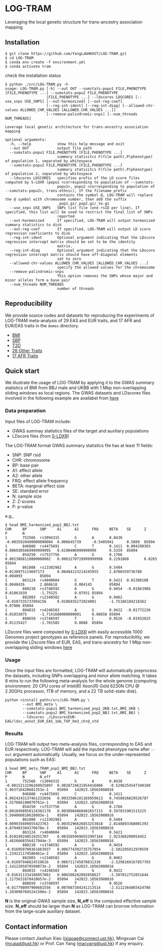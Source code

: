 # LOG-TRAM
Leveraging the local genetic structure for trans-ancestry association mapping

## Installation
``` shell
$ git clone https://github.com/YangLabHKUST/LOG-TRAM.git
$ cd LOG-TRAM
$ conda env create -f environment.yml
$ conda activate tram
```
check the installation status
```shell
$ python ./src/LOG-TRAM.py -h
usage: LOG-TRAM.py [-h] --out OUT --sumstats-popu1 FILE,PHENOTYPE [FILE,PHENOTYPE ...] --sumstats-popu2 FILE,PHENOTYPE
                   [FILE,PHENOTYPE ...] --ldscores LDSCORES [--use_snps USE_SNPS] [--out-harmonized] [--out-reg-coef]
                   [--reg-int-ident] [--reg-int-diag] [--allowed-chr-values ALLOWED_CHR_VALUES [ALLOWED_CHR_VALUES ...]]
                   [--remove-palindromic-snps] [--num_threads NUM_THREADS]

Leverage local genetic architecture for trans-ancestry association mapping

optional arguments:
  -h, --help            show this help message and exit
  --out OUT             output file path
  --sumstats-popu1 FILE,PHENOTYPE [FILE,PHENOTYPE ...]
                        summary statisitcs F(file path),P(phenotype) of population 1, separated by whitespace
  --sumstats-popu2 FILE,PHENOTYPE [FILE,PHENOTYPE ...]
                        summary statisitcs F(file path),P(phenotype) of population 2, separated by whitespace
  --ldscores LDSCORES   specifies prefix of the LD score files computed by S-LDXR (popu1 <corresponding to population of --sumstats-
                        popu1>, popu2 <corresponding to population of --sumstats-popu2>, trans-ethnic), If the filename prefix
                        contains the symbol @, LOG-TRAM will replace the @ symbol with chromosome number, then add the suffix
                        _pop1.gz/_pop2.gz/_te.gz
  --use_snps USE_SNPS   SNPs list file (one rsID per line), If specified, this list will be used to restrict the final list of SNPs
                        reported
  --out-harmonized      If specified, LOG-TRAM will output harmonized summary statistics to disk
  --out-reg-coef        If specified, LOG-TRAM will output LD score regression coeficients to disk
  --reg-int-ident       Optional argument indicating that the LDscore regression intercept matrix should be set to be the identity
                        matrix.
  --reg-int-diag        Optional argument indicating that the LDscore regression intercept matrix should have off-diagonal elements
                        set to zero
  --allowed-chr-values ALLOWED_CHR_VALUES [ALLOWED_CHR_VALUES ...]
                        specify the allowed values for the chromosome
  --remove-palindromic-snps
                        This option removes the SNPs whose major and minor alleles form a base pair
  --num_threads NUM_THREADS
                        number of threads
```

## Reproducibility

We provide source codes and datasets for reproducing the experiments of LOG-TRAM meta-analysis of 29 EAS and EUR traits, and 17 AFR and EUR/EAS traits in the `demos` directory.
+ [BMI](https://github.com/YangLabHKUST/LOG-TRAM/blob/main/demos/BMI-demo.ipynb)
+ [SBP](https://github.com/YangLabHKUST/LOG-TRAM/blob/main/demos/SBP-demo.ipynb)
+ [T2D](https://github.com/YangLabHKUST/LOG-TRAM/blob/main/demos/T2D-demo.ipynb)
+ [26 Other Traits](https://github.com/YangLabHKUST/LOG-TRAM/blob/main/demos/26OtherTraits-demo.ipynb)
+ [17 AFR Traits](https://github.com/YangLabHKUST/LOG-TRAM/blob/main/demos/AFR-Traits-demo.ipynb)

## Quick start

We illustrate the usage of LOG-TRAM by applying it to the GWAS summary statistics of BMI from BBJ male and UKBB with 1 Mbp non-overlapping sliding windows as local regions. The GWAS datasets and LDscores files involved in the following example are availabel from [here](https://www.dropbox.com/sh/9asugdlu1lbal8o/AAB0martsgaBoR8B4hq2pc25a?dl=0)

### Data preparation

Input files of LOG-TRAM include:

- GWAS summay statistics files of the target and auxiliary populations
- LDscore files (from [S-LDXR](https://github.com/huwenboshi/s-ldxr))

The LOG-TRAM format GWAS summary statistics file has at least 11 fields:

- SNP: SNP rsid
- CHR: chromosome
- BP: base pair
- A1: effect allele
- A2: other allele
- FRQ: effect allele frequency
- BETA: marginal effect size
- SE: standard error
- N: sample size
- Z: Z-scores
- P: p-value 

e.g.,
``` shell
$ head BMI_harmonized_pop2_BBJ.txt
CHR     BP      SNP     A1      A2      FRQ     BETA    SE      Z       P       N
1       752566  rs3094315       G       A       0.8438  -0.0035920490000000004  0.006645739     -0.5405041      0.5889  85894
1       846808  rs4475691       C       T       0.1411  0.004290303     0.0069305669999999995   0.6190406999999999      0.5359  85894
1       854250  rs7537756       A       G       0.1766  0.0013868110000000002   0.0063270719999999996   0.2191868       0.8265  85894
1       861808  rs13302982      A       G       0.5404  0.0138975119697173      0.00484123214245955     2.8706559736788 0.004093        85894
1       863124  rs4040604       G       T       0.5421  0.01388188      0.0048426       2.866618        0.004145        85894
1       880238  rs3748592       A       G       0.9454  -0.01863968     0.01061939      -1.75525        0.07931 85894
1       882803  rs2340582       A       G       0.9462  -0.0187335737094156     0.0106935272024001      -1.75186104218362       0.07986 85894
1       884815  rs4246503       A       G       0.9422  -0.01772236     0.01033875      -1.7141680000000001     0.08656 85894
1       888659  rs3748597       T       C       0.9526  -0.01932025     0.01135427      -1.701585       0.0888  85894
```

LDscore files were computed by [S-LDXR](https://github.com/huwenboshi/s-ldxr) with easily accessible 1000 Genomes project genotypes as reference panels. 
For reproducibility, we provide the LDscore files of EUR, EAS, and trans-ancestry for 1 Mbp non-overlapping sliding windows [here](https://www.dropbox.com/sh/9asugdlu1lbal8o/AAB0martsgaBoR8B4hq2pc25a?dl=0)


### Usage
Once the input files are formatted, LOG-TRAM will automatically preprocess the datasets, including SNPs overlapping and minor allele matching. It takes 8 mins to run the following meta-analysis for the whole genome (computing environment: 20 CPU cores of Intel(R) Xeon(R) Gold 6230N CPU @ 2.30GHz processor, 1TB of memory, and a 22 TB solid-state disk). 

``` shell
python <install path>/src/LOG-TRAM.py \
        --out BMI_meta \
        --sumstats-popu1 BMI_harmonized_pop1_UKB.txt,BMI_UKB \
        --sumstats-popu2 BMI_harmonized_pop2_BBJ.txt,BMI_BBJ \
        --ldscores ./LDscoresEUR-EAS/ldsc_annot_EUR_EAS_1mb_TGP_hm3_chr@_std
```

### Results

LOG-TRAM will output two meta-analysis files, corresponding to EAS and EUR respectively. LOG-TRAM will add the inputed phenotype name after `--out` argument automatically. Usually, we focus on the under-represented populations such as EAS:

``` shell
$ head BMI_meta_TRAM_pop2_BMI_BBJ.txt
CHR     BP      SNP     A1      A2      FRQ     BETA    SE      Z       P       N       N_eff
1       752566  rs3094315       G       A       0.8438  -0.0015213296260925097  0.0028724631954416806   -0.5296254547340108     5.963716420681353e-1    85894   142023.18563988016
1       846808  rs4475691       C       T       0.1411  0.0024243137461232656   0.0032506101165059613   0.7458026829526787      4.557866190070761e-1    85894   142023.18563988016
1       854250  rs7537756       A       G       0.1766  0.0018498950124382176   0.0030984860402657115   0.597031901515225       5.504860818628083e-1    85894   142023.18563988016
1       861808  rs13302982      A       G       0.5404  0.009935609855423763    0.0035296626853253818   2.8148893368001393      4.879403304370678e-3    85894   142023.18563988016
1       863124  rs4040604       G       T       0.5421  0.010249240519351707    0.0035059696552997184   2.923368290954452       3.4626668356417944e-3   85894   142023.18563988016
1       880238  rs3748592       A       G       0.9454  -0.016950700361663937   0.006774302735757054    -2.502205912970559      1.234221174580461e-2    85894   142023.18563988016
1       882803  rs2340582       A       G       0.9462  -0.01697948824519616    0.006711745870831338    -2.5298169167857703     1.1412205878599073e-2   85894   142023.18563988016
1       884815  rs4246503       A       G       0.9422  -0.016311334186057062   0.006506282892858627    -2.507012752851644      1.2175631870410657e-2   85894   142023.18563988016
1       888659  rs3748597       T       C       0.9526  -0.017798097900681556   0.007087384241213514    -2.5112364865424786     1.2030907045241506e-2   85894   142023.18563988016
```
**N** is the original GWAS sample size, **N_eff** is the computed effective sample size. **N_eff** should be larger than **N** as LOG-TRAM can brorrow information from the large-scale auxiliary dataset.


## Contact information

Please contact Jiashun Xiao (jxiaoae@connect.ust.hk), Mingxuan Cai (mcaiad@ust.hk) or Prof. Can Yang (macyang@ust.hk) if any enquiry.




